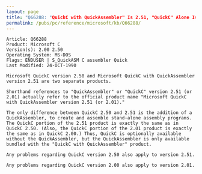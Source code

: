 ```yaml
---
layout: page
title: "Q66288: "QuickC with QuickAssembler" Is 2.51, "QuickC" Alone Is 2.50"
permalink: /pubs/pc/reference/microsoft/kb/Q66288/
---
```


	Article: Q66288
	Product: Microsoft C
	Version(s): 2.00 2.50
	Operating System: MS-DOS
	Flags: ENDUSER | S_QuickASM C assembler Quick
	Last Modified: 24-OCT-1990
	
	Microsoft QuickC version 2.50 and Microsoft QuickC with QuickAssembler
	version 2.51 are two separate products.
	
	Shorthand references to "QuickAssembler" or "QuickC" version 2.51 (or
	2.01) actually refer to the official product name "Microsoft QuickC
	with QuickAssembler version 2.51 (or 2.01)."
	
	The only difference between QuickC 2.50 and 2.51 is the addition of a
	QuickAssembler, to create and assemble stand-alone assembly programs.
	The QuickC portion of the 2.51 product is exactly the same as in
	QuickC 2.50. (Also, the QuickC portion of the 2.01 product is exactly
	the same as in QuickC 2.00.) Thus, QuickC is optionally available
	without the QuickAssembler, but the QuickAssembler is only available
	bundled with the "QuickC with QuickAssembler" product.
	
	Any problems regarding QuickC version 2.50 also apply to version 2.51.
	
	Any problems regarding QuickC version 2.00 also apply to version 2.01.
